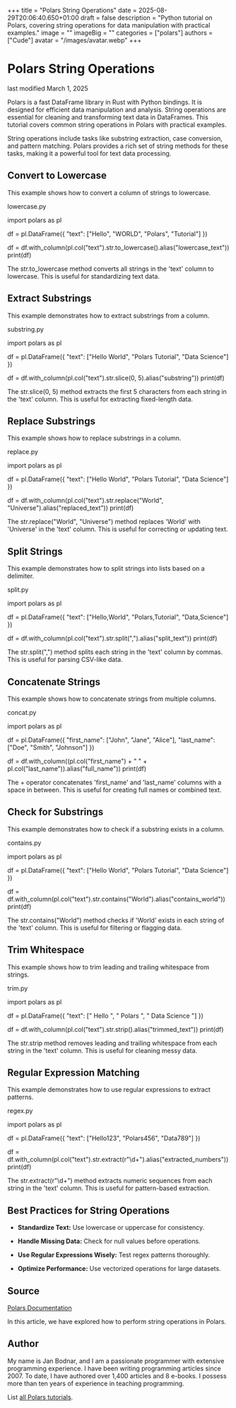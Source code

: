 +++
title = "Polars String Operations"
date = 2025-08-29T20:06:40.650+01:00
draft = false
description = "Python tutorial on Polars, covering string operations for data manipulation with practical examples."
image = ""
imageBig = ""
categories = ["polars"]
authors = ["Cude"]
avatar = "/images/avatar.webp"
+++

# Polars String Operations

last modified March 1, 2025

Polars is a fast DataFrame library in Rust with Python bindings. It is designed
for efficient data manipulation and analysis. String operations are essential
for cleaning and transforming text data in DataFrames. This tutorial covers
common string operations in Polars with practical examples.

String operations include tasks like substring extraction, case conversion,
and pattern matching. Polars provides a rich set of string methods for these
tasks, making it a powerful tool for text data processing.

## Convert to Lowercase

This example shows how to convert a column of strings to lowercase.

lowercase.py
  

import polars as pl

df = pl.DataFrame({
    "text": ["Hello", "WORLD", "Polars", "Tutorial"]
})

df = df.with_column(pl.col("text").str.to_lowercase().alias("lowercase_text"))
print(df)

The str.to_lowercase method converts all strings in the 'text'
column to lowercase. This is useful for standardizing text data.

## Extract Substrings

This example demonstrates how to extract substrings from a column.

substring.py
  

import polars as pl

df = pl.DataFrame({
    "text": ["Hello World", "Polars Tutorial", "Data Science"]
})

df = df.with_column(pl.col("text").str.slice(0, 5).alias("substring"))
print(df)

The str.slice(0, 5) method extracts the first 5 characters from
each string in the 'text' column. This is useful for extracting fixed-length
data.

## Replace Substrings

This example shows how to replace substrings in a column.

replace.py
  

import polars as pl

df = pl.DataFrame({
    "text": ["Hello World", "Polars Tutorial", "Data Science"]
})

df = df.with_column(pl.col("text").str.replace("World", "Universe").alias("replaced_text"))
print(df)

The str.replace("World", "Universe") method replaces 'World' with
'Universe' in the 'text' column. This is useful for correcting or updating text.

## Split Strings

This example demonstrates how to split strings into lists based on a delimiter.

split.py
  

import polars as pl

df = pl.DataFrame({
    "text": ["Hello,World", "Polars,Tutorial", "Data,Science"]
})

df = df.with_column(pl.col("text").str.split(",").alias("split_text"))
print(df)

The str.split(",") method splits each string in the 'text' column
by commas. This is useful for parsing CSV-like data.

## Concatenate Strings

This example shows how to concatenate strings from multiple columns.

concat.py
  

import polars as pl

df = pl.DataFrame({
    "first_name": ["John", "Jane", "Alice"],
    "last_name": ["Doe", "Smith", "Johnson"]
})

df = df.with_column((pl.col("first_name") + " " + pl.col("last_name")).alias("full_name"))
print(df)

The + operator concatenates 'first_name' and 'last_name' columns
with a space in between. This is useful for creating full names or combined text.

## Check for Substrings

This example demonstrates how to check if a substring exists in a column.

contains.py
  

import polars as pl

df = pl.DataFrame({
    "text": ["Hello World", "Polars Tutorial", "Data Science"]
})

df = df.with_column(pl.col("text").str.contains("World").alias("contains_world"))
print(df)

The str.contains("World") method checks if 'World' exists in each
string of the 'text' column. This is useful for filtering or flagging data.

## Trim Whitespace

This example shows how to trim leading and trailing whitespace from strings.

trim.py
  

import polars as pl

df = pl.DataFrame({
    "text": ["  Hello  ", "  Polars  ", "  Data Science  "]
})

df = df.with_column(pl.col("text").str.strip().alias("trimmed_text"))
print(df)

The str.strip method removes leading and trailing whitespace
from each string in the 'text' column. This is useful for cleaning messy data.

## Regular Expression Matching

This example demonstrates how to use regular expressions to extract patterns.

regex.py
  

import polars as pl

df = pl.DataFrame({
    "text": ["Hello123", "Polars456", "Data789"]
})

df = df.with_column(pl.col("text").str.extract(r"\d+").alias("extracted_numbers"))
print(df)

The str.extract(r"\d+") method extracts numeric sequences from
each string in the 'text' column. This is useful for pattern-based extraction.

## Best Practices for String Operations

- **Standardize Text:** Use lowercase or uppercase for consistency.

- **Handle Missing Data:** Check for null values before operations.

- **Use Regular Expressions Wisely:** Test regex patterns thoroughly.

- **Optimize Performance:** Use vectorized operations for large datasets.

## Source

[Polars Documentation](https://docs.pola.rs/api/python/stable/reference/index.html)

In this article, we have explored how to perform string operations in Polars.

## Author

My name is Jan Bodnar, and I am a passionate programmer with extensive
programming experience. I have been writing programming articles since 2007.
To date, I have authored over 1,400 articles and 8 e-books. I possess more
than ten years of experience in teaching programming.

List [all Polars tutorials](/all/#polars).